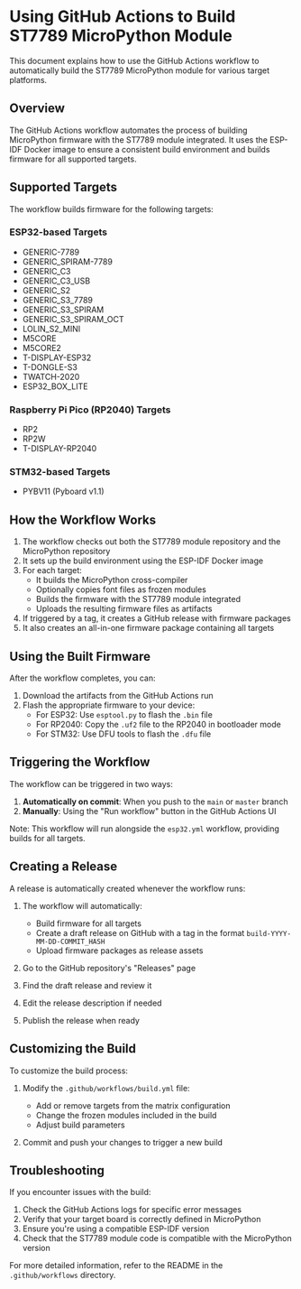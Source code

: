 # Using GitHub Actions to Build ST7789 MicroPython Module

This document explains how to use the GitHub Actions workflow to automatically build the ST7789 MicroPython module for various target platforms.

## Overview

The GitHub Actions workflow automates the process of building MicroPython firmware with the ST7789 module integrated. It uses the ESP-IDF Docker image to ensure a consistent build environment and builds firmware for all supported targets.

## Supported Targets

The workflow builds firmware for the following targets:

### ESP32-based Targets
- GENERIC-7789
- GENERIC_SPIRAM-7789
- GENERIC_C3
- GENERIC_C3_USB
- GENERIC_S2
- GENERIC_S3_7789
- GENERIC_S3_SPIRAM
- GENERIC_S3_SPIRAM_OCT
- LOLIN_S2_MINI
- M5CORE
- M5CORE2
- T-DISPLAY-ESP32
- T-DONGLE-S3
- TWATCH-2020
- ESP32_BOX_LITE

### Raspberry Pi Pico (RP2040) Targets
- RP2
- RP2W
- T-DISPLAY-RP2040

### STM32-based Targets
- PYBV11 (Pyboard v1.1)

## How the Workflow Works

1. The workflow checks out both the ST7789 module repository and the MicroPython repository
2. It sets up the build environment using the ESP-IDF Docker image
3. For each target:
   - It builds the MicroPython cross-compiler
   - Optionally copies font files as frozen modules
   - Builds the firmware with the ST7789 module integrated
   - Uploads the resulting firmware files as artifacts
4. If triggered by a tag, it creates a GitHub release with firmware packages
5. It also creates an all-in-one firmware package containing all targets

## Using the Built Firmware

After the workflow completes, you can:

1. Download the artifacts from the GitHub Actions run
2. Flash the appropriate firmware to your device:
   - For ESP32: Use `esptool.py` to flash the `.bin` file
   - For RP2040: Copy the `.uf2` file to the RP2040 in bootloader mode
   - For STM32: Use DFU tools to flash the `.dfu` file

## Triggering the Workflow

The workflow can be triggered in two ways:

1. **Automatically on commit**: When you push to the `main` or `master` branch
2. **Manually**: Using the "Run workflow" button in the GitHub Actions UI

Note: This workflow will run alongside the `esp32.yml` workflow, providing builds for all targets.

## Creating a Release

A release is automatically created whenever the workflow runs:

1. The workflow will automatically:
   - Build firmware for all targets
   - Create a draft release on GitHub with a tag in the format `build-YYYY-MM-DD-COMMIT_HASH`
   - Upload firmware packages as release assets

2. Go to the GitHub repository's "Releases" page
3. Find the draft release and review it
4. Edit the release description if needed
5. Publish the release when ready

## Customizing the Build

To customize the build process:

1. Modify the `.github/workflows/build.yml` file:
   - Add or remove targets from the matrix configuration
   - Change the frozen modules included in the build
   - Adjust build parameters

2. Commit and push your changes to trigger a new build

## Troubleshooting

If you encounter issues with the build:

1. Check the GitHub Actions logs for specific error messages
2. Verify that your target board is correctly defined in MicroPython
3. Ensure you're using a compatible ESP-IDF version
4. Check that the ST7789 module code is compatible with the MicroPython version

For more detailed information, refer to the README in the `.github/workflows` directory.